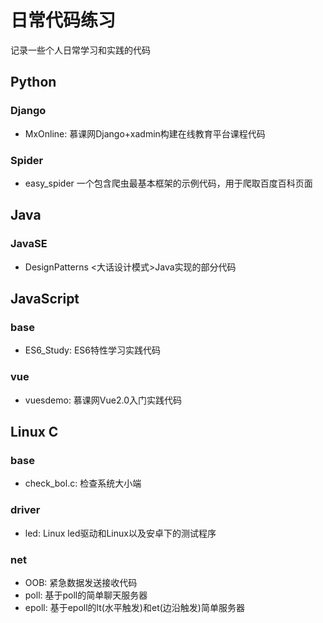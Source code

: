 # 日常代码练习
记录一些个人日常学习和实践的代码

## Python
### Django
- MxOnline: 慕课网Django+xadmin构建在线教育平台课程代码

### Spider
- easy_spider 一个包含爬虫最基本框架的示例代码，用于爬取百度百科页面


## Java
### JavaSE
- DesignPatterns <大话设计模式>Java实现的部分代码

## JavaScript
### base
- ES6_Study: ES6特性学习实践代码

### vue
- vuesdemo: 慕课网Vue2.0入门实践代码


## Linux C
### base
- check_bol.c: 检查系统大小端

### driver
- led: Linux led驱动和Linux以及安卓下的测试程序

### net
- OOB: 紧急数据发送接收代码
- poll: 基于poll的简单聊天服务器
- epoll: 基于epoll的lt(水平触发)和et(边沿触发)简单服务器

